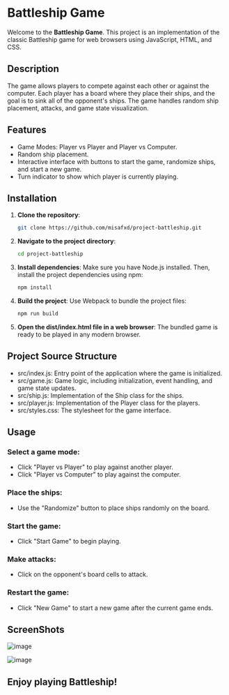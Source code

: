 
# Battleship Game

Welcome to the **Battleship Game**. This project is an implementation of the classic Battleship game for web browsers using JavaScript, HTML, and CSS.

## Description

The game allows players to compete against each other or against the computer. Each player has a board where they place their ships, and the goal is to sink all of the opponent's ships. The game handles random ship placement, attacks, and game state visualization.

## Features

- Game Modes: Player vs Player and Player vs Computer.
- Random ship placement.
- Interactive interface with buttons to start the game, randomize ships, and start a new game.
- Turn indicator to show which player is currently playing.

## Installation

1. **Clone the repository**:
   ```bash
   git clone https://github.com/misafxd/project-battleship.git
   ```
2. **Navigate to the project directory**:
   ```bash
   cd project-battleship
   ```
3. **Install dependencies**: Make sure you have Node.js installed. Then, install the project dependencies using npm:
   ```bash
   npm install
   ```
4. **Build the project**: Use Webpack to bundle the project files:
   ```bash
   npm run build
   ```
5. **Open the dist/index.html file in a web browser**: The bundled game is ready to be played in any modern browser.

## Project Source Structure
- src/index.js: Entry point of the application where the game is initialized.
- src/game.js: Game logic, including initialization, event handling, and game state updates.
- src/ship.js: Implementation of the Ship class for the ships.
- src/player.js: Implementation of the Player class for the players.
- src/styles.css: The stylesheet for the game interface.

## Usage
### Select a game mode:
- Click "Player vs Player" to play against another player.
- Click "Player vs Computer" to play against the computer.
### Place the ships:
- Use the "Randomize" button to place ships randomly on the board.
### Start the game:
- Click "Start Game" to begin playing.
### Make attacks:
- Click on the opponent's board cells to attack.
### Restart the game:
- Click "New Game" to start a new game after the current game ends.

## ScreenShots

![image](https://github.com/user-attachments/assets/4c02db4d-22cf-4ce7-9ea3-edce55e56636)

![image](https://github.com/user-attachments/assets/688b77c2-df66-4331-afa3-4825faaeba9a)



## Enjoy playing Battleship!
